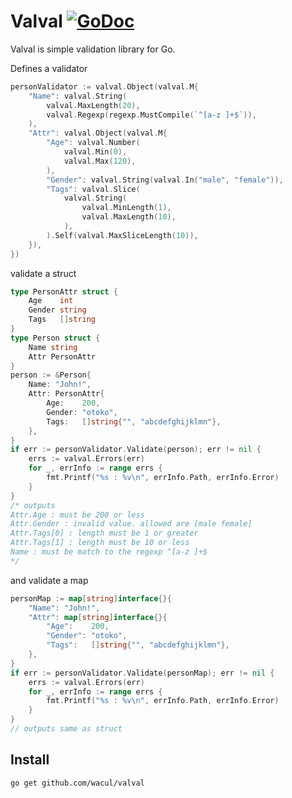 # Valval [![GoDoc](https://godoc.org/github.com/wacul/valval?status.svg)](https://godoc.org/github.com/wacul/valval)

Valval is simple validation library for Go.

Defines a validator

```go
personValidator := valval.Object(valval.M{
	"Name": valval.String(
		valval.MaxLength(20),
		valval.Regexp(regexp.MustCompile(`^[a-z ]+$`)),
	),
	"Attr": valval.Object(valval.M{
		"Age": valval.Number(
			valval.Min(0),
			valval.Max(120),
		),
		"Gender": valval.String(valval.In("male", "female")),
		"Tags": valval.Slice(
			valval.String(
				valval.MinLength(1),
				valval.MaxLength(10),
			),
		).Self(valval.MaxSliceLength(10)),
	}),
})
```

validate a struct

```go
type PersonAttr struct {
	Age    int
	Gender string
	Tags   []string
}
type Person struct {
	Name string
	Attr PersonAttr
}
person := &Person{
	Name: "John!",
	Attr: PersonAttr{
		Age:    200,
		Gender: "otoko",
		Tags:   []string{"", "abcdefghijklmn"},
	},
}
if err := personValidator.Validate(person); err != nil {
	errs := valval.Errors(err)
	for _, errInfo := range errs {
		fmt.Printf("%s : %v\n", errInfo.Path, errInfo.Error)
	}
}
/* outputs
Attr.Age : must be 200 or less
Attr.Gender : invalid value. allowed are [male female]
Attr.Tags[0] : length must be 1 or greater
Attr.Tags[1] : length must be 10 or less
Name : must be match to the regexp ^[a-z ]+$
*/

```

and validate a map

```go
personMap := map[string]interface{}{
	"Name": "John!",
	"Attr": map[string]interface{}{
		"Age":    200,
		"Gender": "otoko",
		"Tags":   []string{"", "abcdefghijklmn"},
	},
}
if err := personValidator.Validate(personMap); err != nil {
	errs := valval.Errors(err)
	for _, errInfo := range errs {
		fmt.Printf("%s : %v\n", errInfo.Path, errInfo.Error)
	}
}
// outputs same as struct
```

## Install

```
go get github.com/wacul/valval
```

